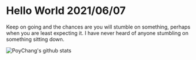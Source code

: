 # Hello World 2021/06/07

Keep on going and the chances are you will stumble on something, perhaps when you are least expecting it. I have never heard of anyone stumbling on something sitting down.

![PoyChang's github stats](https://github-readme-stats.vercel.app/api?username=poychang&show_icons=true&theme=dracula)
